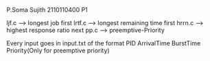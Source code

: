 P.Soma Sujith
2110110400
P1

ljf.c --> longest job first
lrtf.c --> longest remaining time first
hrrn.c --> highest response ratio next
pp.c --> preemptive-Priority

Every input goes in input.txt of the format
PID ArrivalTime BurstTime Priority(Only for preemptive priority)